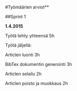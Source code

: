 #Työmäärien arviot**

##Sprint 1

**1.4.2015**

Työtä tehty yhteensä 5h 

Työtä jäljellä: 

Articlen luonti 3h

BibTex dokumentin generointi 3h

Articlen selailu 2h 

Articlen poisto ja muokkaus 2h
